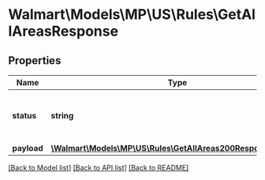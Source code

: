 # Walmart\Models\MP\US\Rules\GetAllAreasResponse

## Properties

Name | Type | Description | Notes
------------ | ------------- | ------------- | -------------
**status** | **string** | Status of the rule post the rule creation. | [optional]
**payload** | [**\Walmart\Models\MP\US\Rules\GetAllAreas200ResponsePayload**](GetAllAreas200ResponsePayload.md) |  | [optional]


[[Back to Model list]](./) [[Back to API list]](../../../../../README.md#supported-apis) [[Back to README]](../../../../../README.md)
